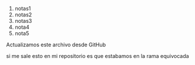 1. notas1
2. notas2
3. notas3
4. nota4
5. nota5

Actualizamos este archivo desde GitHub

si me sale esto en mi repositorio es que estabamos en la rama equivocada
